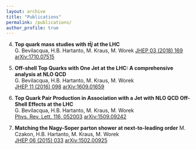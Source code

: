 ```yaml
---
layout: archive
title: "Publications"
permalink: /publications/
author_profile: true
---
```


4) **Top quark mass studies with $t\bar{t}j$ at the LHC**  
   G. Bevilacqua, H.B. Hartanto, M. Kraus, M. Worek 
   [JHEP 03 (2018) 169](https://doi.org/10.1007/JHEP03(2018)169) [arXiv:1710.07515](https://arxiv.org/abs/1710.07515) 

3) **Off-shell Top Quarks with One Jet at the LHC: A comprehensive analysis at NLO QCD**  
   G. Bevilacqua, H.B. Hartanto, M. Kraus, M. Worek  
   [JHEP 11 (2016) 098](https://doi.org/10.1007/JHEP11(2016)098) [arXiv:1609.01659](https://arxiv.org/abs/1609.01659)

2) **Top Quark Pair Production in Association with a Jet with NLO QCD Off-Shell Effects at the LHC**  
   G. Bevilacqua, H.B. Hartanto, M. Kraus, M. Worek  
   [Phys. Rev. Lett. 116, 052003](https://doi.org/10.1103/PhysRevLett.116.052003) [arXiv:1509.09242](https://arxiv.org/abs/1509.09242)

1) **Matching the Nagy-Soper parton shower at next-to-leading order**
   M. Czakon, H.B. Hartanto, M. Kraus, M. Worek  
   [JHEP 06 (2015) 033](https://doi.org/10.1007/JHEP06(2015)033) [arXiv:1502.00925](https://arxiv.org/abs/1502.00925)
